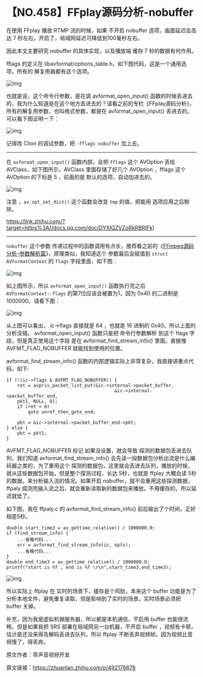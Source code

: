 # 【NO.458】FFplay源码分析-nobuffer

在使用 FFplay 播放 RTMP 流的时候，如果 不开启 nobuffer 选项，画面延迟会高达 7 秒左右，开启了，局域网延迟可降低到100毫秒左右。

因此本文主要研究 nobuffer 的具体实现，以及播放端 缓存 7 秒的数据有何作用。

fflags 的定义在 libavformat/options_table.h，如下图代码，这是一个通用选项，所有的 解复用器都有这个选项。

![img](https://pic1.zhimg.com/80/v2-d0ecf694be9557a0f4f2f50a7a6d57fc_720w.webp)

也就是说，这个命令行参数，是在调 avformat_open_input() 函数的时候丢进去的，我为什么知道是在这个地方丢进去的？请看之前的专栏《FFplay源码分析》，所有的解复用参数，也叫格式参数，都是在 avformat_open_input() 丢进去的。可以看下图证明一下：

![img](https://pic4.zhimg.com/80/v2-6b4c1e0d67bb35945a555c72eea3b99b_720w.webp)

记得改 Clion 的调试参数，把 `-fflags nobuffer` 加上去。

------

在 `avformat_open_input()` 函数内部，会把 `fflags` 这个 AVOption 丢给 AVClass，如下图所示，AVClass 里面存储了好几个 AVOption ，fflags 这个 AVOption 的下标是 5 ，前面的是 默认的选项，自动加进去的。

![img](https://pic1.zhimg.com/80/v2-235344190b78c850b0d5fbdef4b38750_720w.webp)

注意 ，`av_opt_set_dict()` 这个函数会改变 `tmp` 的值，把能用 选项应用之后剔除。



https://link.zhihu.com/?target=https%3A//docs.qq.com/doc/DYXlQZVZoRkRBRlFk)



------

`nobuffer` 这个参数 传递过程中的函数调用有点长，推荐看之前的《[FFmpeg源码分析-参数解析篇](https://link.zhihu.com/?target=https%3A//www.xianwaizhiyin.net/%3Fcat%3D14)》，原理类似，我知道这个 参数最后会赋值到 `struct AVFormatContext` 的 `flags` 字段里面，如下图：

![img](https://pic2.zhimg.com/80/v2-fc9816793f1a3a3d0c8443347118cc99_720w.webp)

如上图所示，所以 `avformat_open_input()` 函数执行完之后 `AVFormatContext::flags` 的第7位应该会被置为1，因为 0x40 的二进制是 1000000。请看下图：

![img](https://pic1.zhimg.com/80/v2-5ea510ed6cca9e7c93220dc1b653988c_720w.webp)

从上图可以看出， ic->flags 直接就是 64 ，也就是 16 进制的 0x40。所以上面的分析没错。 avformat_open_input() 函数只是把 命令行参数解析 到这个 flags 字段，但是真正使用这个字段 是在 avformat_find_stream_info() 里面。直接搜 AVFMT_FLAG_NOBUFFER 就能找到使用的位置。

avformat_find_stream_info() 函数的内部逻辑实际上非常复杂，我直接讲重点代码，如下:

```text
if (!(ic->flags & AVFMT_FLAG_NOBUFFER)) {
    ret = avpriv_packet_list_put(&ic->internal->packet_buffer,
                                        &ic->internal->packet_buffer_end,
    pkt1, NULL, 0);
    if (ret < 0)
        goto unref_then_goto_end;

    pkt = &ic->internal->packet_buffer_end->pkt;
} else {
    pkt = pkt1;
}
```

AVFMT_FLAG_NOBUFFER 标记 如果没设置，就会导致 探测的数据包丢进去队列，我们知道 avformat_find_stream_info() 会先读一段数据包分析出流是什么编码器之类的，为了重用这个 探测的数据包，这里就会丢进去队列，播放的时候，就从这些数据包开始，但是整个探测过程，长达 5秒，也就是 ffplay 大概会读 5秒的数据，来分析输入流的情况。如果开启 nobuffer，就不会重用这些探测数据，ffpaly 探测完输入流之后，就会重新读取新的数据包来播放。不用缓存的，所以延迟就低了。

如下图，我在 ffpaly.c 的 avformat_find_stream_info() 前后输出了个时间，正好相差5秒。

```text
double start_time3 = av_gettime_relative() / 1000000.0;
if (find_stream_info) {
    ...省略代码...
    err = avformat_find_stream_info(ic, opts);
    ...省略代码...
}
double end_time3 = av_gettime_relative() / 1000000.0;
printf("start is %f , end is %f \r\n",start_time3,end_time3);
```

![img](https://pic4.zhimg.com/80/v2-aa55afd51e3011dd6d7fa7e947bd7703_720w.webp)

所以实际上 ffplay 在 实时的场景下，缓存是个鸡肋，本来这个 buffer 功能是为了分析本地文件，避免重复读取，但是影响到了实时的场景。实时场景必须把 buffer 关掉。

补充，因为我是虚拟机做服务器，所以都是本机通信，不启用 buffer 也能很流畅，但是如果我把 SRS 部署在局域网另一台机器，不开启 buffer ，视频有卡顿，估计是还没来得及解码丢进去队列，所以 ffplay 不断丢弃视频帧。因为视频比音频慢了，得丢弃。

原文作者：零声音视频开发

原文链接：https://zhuanlan.zhihu.com/p/492176676
